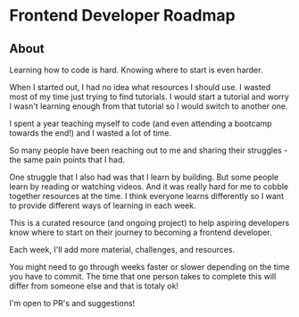 # Frontend Developer Roadmap

## About

Learning how to code is hard. Knowing where to start is even harder.

When I started out, I had no idea what resources I should use. I wasted most of my time just trying to find tutorials. I would start a tutorial and worry I wasn't learning enough from that tutorial so I would switch to another one.

I spent a year teaching myself to code (and even attending a bootcamp towards the end!) and I wasted a lot of time.

So many people have been reaching out to me and sharing their struggles - the same pain points that I had.

One struggle that I also had was that I learn by building. But some people learn by reading or watching videos. And it was really hard for me to cobble together resources at the time. I think everyone learns differently so I want to provide different ways of learning in each week.

This is a curated resource (and ongoing project) to help aspiring developers know where to start on their journey to becoming a frontend developer.

Each week, I'll add more material, challenges, and resources.

You might need to go through weeks faster or slower depending on the time you have to commit. The time that one person takes to complete this will differ from someone else and that is totaly ok!

I'm open to PR's and suggestions!
